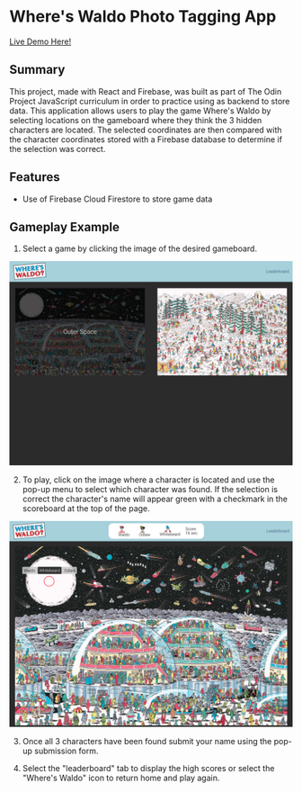 # Where's Waldo Photo Tagging App

[Live Demo Here!](https://zflegle3.github.io/where-is-waldo/)

## Summary
This project, made with React and Firebase, was built as part of The Odin Project JavaScript curriculum in order to practice using as backend to store data. This application allows users to play the game Where's Waldo by selecting locations on the gameboard where they think the 3 hidden characters are located. The selected coordinates are then compared with the character coordinates stored with a Firebase database to determine if the selection was correct. 

## Features
* Use of Firebase Cloud Firestore to store game data


## Gameplay Example
1. Select a game by clicking the image of the desired gameboard.

![demo image](https://raw.githubusercontent.com/zflegle3/where-is-waldo/main/src/images/demo1.png)

2. To play, click on the image where a character is located and use the pop-up menu to select which character was found. If the selection is correct the character's name will appear green with a checkmark in the scoreboard at the top of the page.

![demo image](https://raw.githubusercontent.com/zflegle3/where-is-waldo/main/src/images/demo3.png)

3. Once all 3 characters have been found submit your name using the pop-up submission form.

4. Select the "leaderboard" tab to display the high scores or select the "Where's Waldo" icon to return home and play again.

